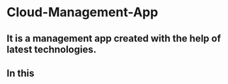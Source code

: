 # Cloud-Management-App

## It is a management app created with the help of latest technologies.
## In this
